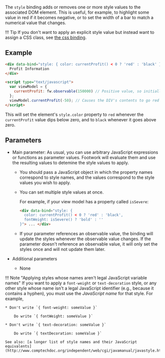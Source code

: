 The `style` binding adds or removes one or more style values to the associated DOM element. This is useful, for example, to highlight some value in red if it becomes negative, or to set the width of a bar to match a numerical value that changes.

!!! Tip
    If you don't want to apply an explicit style value but instead want to assign a CSS class, see [the css binding](css-binding.md).

## Example

```html
<div data-bind="style: { color: currentProfit() < 0 ? 'red' : 'black' }">
  Profit Information
</div>

<script type="text/javascript">
  var viewModel = {
    currentProfit: fw.observable(150000) // Positive value, so initially black
  };
  viewModel.currentProfit(-50); // Causes the DIV's contents to go red
</script>
```

This will set the element's `style.color` property to `red` whenever the `currentProfit` value dips below zero, and to `black` whenever it goes above zero.

## Parameters

  * Main parameter: As usual, you can use arbitrary JavaScript expressions or functions as parameter values. Footwork will evaluate them and use the resulting values to detemine the style values to apply.

      * You should pass a JavaScript object in which the property names correspond to style names, and the values correspond to the style values you wish to apply.

      * You can set multiple style values at once.

          For example, if your view model has a property called `isSevere`:

          ```html
          <div data-bind="style: {
            color: currentProfit() < 0 ? 'red' : 'black',
            fontWeight: isSevere() ? 'bold' : ''
          }"> ... </div>
          ```

      * If your parameter references an observable value, the binding will update the styles whenever the observable value changes. If the parameter doesn't reference an observable value, it will only set the styles once and will not update them later.

  * Additional parameters

      * None

!!! Note "Applying styles whose names aren't legal JavaScript variable names"
    If you want to apply a `font-weight` or `text-decoration` style, or any other style whose name isn't a legal JavaScript identifier (e.g., because it contains a hyphen), you must use the *JavaScript name* for that style. For example,

    * Don't write `{ font-weight: someValue }`

        Do write `{ fontWeight: someValue }`

    * Don't write `{ text-decoration: someValue }`

        Do write `{ textDecoration: someValue }`

    See also: [a longer list of style names and their JavaScript equivalents](http://www.comptechdoc.org/independent/web/cgi/javamanual/javastyle.html)
